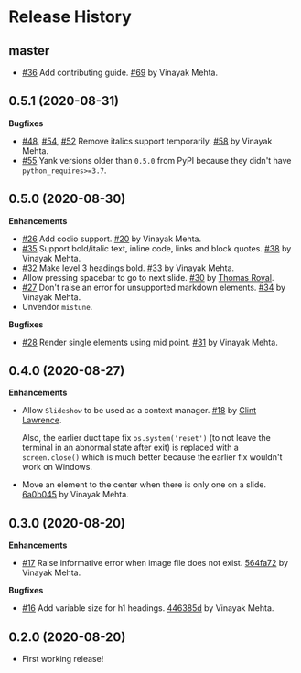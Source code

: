 Release History
===============

master
------

* [#36](https://github.com/vinayak-mehta/present/issues/36) Add contributing guide. [#69](https://github.com/vinayak-mehta/present/pull/69) by Vinayak Mehta.

0.5.1 (2020-08-31)
------------------

**Bugfixes**

* [#48](https://github.com/vinayak-mehta/present/issues/48), [#54](https://github.com/vinayak-mehta/present/issues/54), [#52](https://github.com/vinayak-mehta/present/issues/52) Remove italics support temporarily. [#58](https://github.com/vinayak-mehta/present/pull/58) by Vinayak Mehta.
* [#55](https://github.com/vinayak-mehta/present/issues/55) Yank versions older than `0.5.0` from PyPI because they didn't have `python_requires>=3.7`.

0.5.0 (2020-08-30)
------------------

**Enhancements**

* [#26](https://github.com/vinayak-mehta/present/issues/26) Add codio support. [#20](https://github.com/vinayak-mehta/present/pull/20) by Vinayak Mehta.
* [#35](https://github.com/vinayak-mehta/present/issues/35) Support bold/italic text, inline code, links and block quotes. [#38](https://github.com/vinayak-mehta/present/pull/38) by Vinayak Mehta.
* [#32](https://github.com/vinayak-mehta/present/issues/32) Make level 3 headings bold. [#33](https://github.com/vinayak-mehta/present/pull/33) by Vinayak Mehta.
* Allow pressing spacebar to go to next slide. [#30](https://github.com/vinayak-mehta/present/pull/30) by [Thomas Royal](https://github.com/tmroyal).
* [#27](https://github.com/vinayak-mehta/present/issues/27) Don't raise an error for unsupported markdown elements. [#34](https://github.com/vinayak-mehta/present/pull/34) by Vinayak Mehta.
* Unvendor `mistune`.

**Bugfixes**

* [#28](https://github.com/vinayak-mehta/present/issues/28) Render single elements using mid point. [#31](https://github.com/vinayak-mehta/present/pull/31) by Vinayak Mehta.

0.4.0 (2020-08-27)
------------------

**Enhancements**

* Allow `Slideshow` to be used as a context manager. [#18](https://github.com/vinayak-mehta/present/pull/18) by [Clint Lawrence](https://github.com/clint-lawrence).

    Also, the earlier duct tape fix `os.system('reset')` (to not leave the terminal in an abnormal state after exit) is replaced with a `screen.close()` which is much better because the earlier fix wouldn't work on Windows.

* Move an element to the center when there is only one on a slide. [6a0b045](https://github.com/vinayak-mehta/present/commit/6a0b045d0837dc05729d45427c6fae66a1d197ad) by Vinayak Mehta.

0.3.0 (2020-08-20)
------------------

**Enhancements**

* [#17](https://github.com/vinayak-mehta/present/issues/17) Raise informative error when image file does not exist. [564fa72](https://github.com/vinayak-mehta/present/commit/564fa727ec66eda93684dfaa25b7f6f5a4033972) by Vinayak Mehta.

**Bugfixes**

* [#16](https://github.com/vinayak-mehta/present/issues/16) Add variable size for h1 headings. [446385d](https://github.com/vinayak-mehta/present/commit/446385d75690bac940e3eeb665b9118f10c8aed4) by Vinayak Mehta.

0.2.0 (2020-08-20)
------------------

* First working release!
